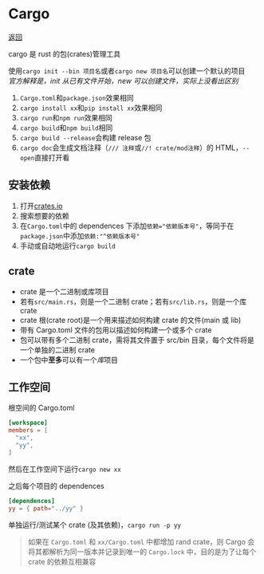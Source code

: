 # Cargo

[返回](../README.md)

cargo 是 rust 的包(crates)管理工具

使用`cargo init --bin 项目名`或者`cargo new 项目名`可以创建一个默认的项目<br>
_官方解释是，init 从已有文件开始，new 可以创建文件，实际上没看出区别_

1. `Cargo.toml`和`package.json`效果相同
2. `cargo install xx`和`pip install xx`效果相同
3. `cargo run`和`npm run`效果相同
4. `cargo build`和`npm build`相同
5. `cargo build --release`会构建 release 包
6. `cargo doc`会生成文档注释（`/// 注释`或`//! crate/mod注释`）的 HTML，`--open`直接打开看

## 安装依赖

1. 打开[crates.io](https://crates.io)
2. 搜索想要的依赖
3. 在`Cargo.toml`中的 dependences 下添加`依赖="依赖版本号"`，等同于在`package.json`中添加`依赖:"^依赖版本号"`
4. 手动或自动地运行`cargo build`

## crate

- crate 是一个二进制或库项目
- 若有`src/main.rs`，则是一个二进制 crate；若有`src/lib.rs`，则是一个库 crate
- crate 根(crate root)是一个用来描述如何构建 crate 的文件(main 或 lib)
- 带有 Cargo.toml 文件的包用以描述如何构建一个或多个 crate
- 包可以带有多个二进制 crate，需将其文件置于 src/bin 目录，每个文件将是一个单独的二进制 crate
- 一个包中**至多**可以有一个*库*项目

## 工作空间

根空间的 Cargo.toml

```toml
[workspace]
members = [
  "xx",
  "yy",
]
```

然后在工作空间下运行`cargo new xx`

之后每个项目的 dependences

```toml
[dependences]
yy = { path="../yy" }
```

单独运行/测试某个 crate (及其依赖)，`cargo run -p yy`

> 如果在 `Cargo.toml` 和 `xx/Cargo.toml` 中都增加 rand crate，则 Cargo 会将其都解析为同一版本并记录到唯一的 `Cargo.lock` 中，目的是为了让每个 crate 的依赖互相兼容
